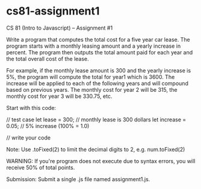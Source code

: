 # cs81-assignment1
CS 81 (Intro to Javascript) – Assignment #1

Write a program that computes the total cost for a five year car lease. The program starts with a monthly leasing amount and a yearly increase in percent. The program then outputs the total amount paid for each year and the total overall cost of the lease.

For example, if the monthly lease amount is 300 and the yearly increase is 5%, the program will compute the total for year1 which is 3600. The increase will be applied to each of the following years and will compound based on previous years. The monthly cost for  year 2 will be 315, the monthly cost for year 3 will be 330.75, etc.

Start with this code:

// test case
let lease = 300; // monthly lease is 300 dollars
let increase = 0.05; // 5% increase (100% = 1.0)

// write your code

Note: Use .toFixed(2) to limit the decimal digits to 2, e.g. num.toFixed(2)

WARNING: If you're program does not execute due to syntax errors, you will receive 50% of total points.

Submission: Submit a single .js file named assignment1.js.
